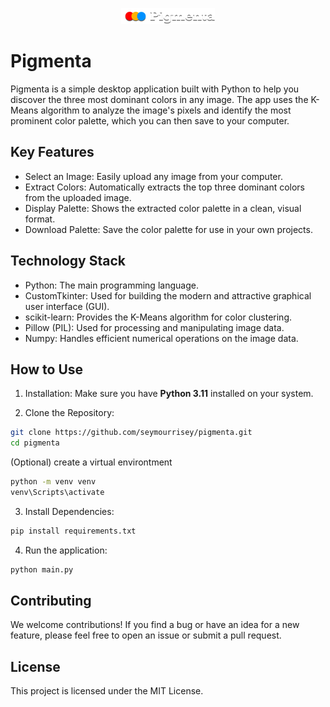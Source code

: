 <p align="center">
  <img src="./assets/logo-pigmenta.png" alt="MumunLogo" width="150"/>
</p>

# Pigmenta

Pigmenta is a simple desktop application built with Python to help you discover the three most dominant colors in any image. The app uses the K-Means algorithm to analyze the image's pixels and identify the most prominent color palette, which you can then save to your computer.

## Key Features

- Select an Image: Easily upload any image from your computer.
- Extract Colors: Automatically extracts the top three dominant colors from the uploaded image.
- Display Palette: Shows the extracted color palette in a clean, visual format.
- Download Palette: Save the color palette for use in your own projects.

## Technology Stack

- Python: The main programming language.
- CustomTkinter: Used for building the modern and attractive graphical user interface (GUI).
- scikit-learn: Provides the K-Means algorithm for color clustering.
- Pillow (PIL): Used for processing and manipulating image data.
- Numpy: Handles efficient numerical operations on the image data.

## How to Use
1. Installation: Make sure you have **Python 3.11** installed on your system.

2. Clone the Repository:
```bash
git clone https://github.com/seymourrisey/pigmenta.git
cd pigmenta
```
(Optional) create a virtual environtment
```bash
python -m venv venv
venv\Scripts\activate  
```
3. Install Dependencies:
```bash
pip install requirements.txt
```

4. Run the application:
```bash
python main.py
```

## Contributing

We welcome contributions! If you find a bug or have an idea for a new feature, please feel free to open an issue or submit a pull request.

## License
This project is licensed under the MIT License.
